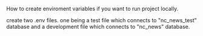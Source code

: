 How to create enviroment variables if you want to run project locally.

create two .env files. one being a test file which connects to "nc_news_test" database and a development file which connects to "nc_news" database.
